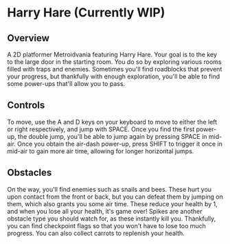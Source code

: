 # Harry Hare (Currently WIP)

## Overview
A 2D platformer Metroidvania featuring Harry Hare. Your goal is to the key to the large door in the starting room. You do so by exploring various rooms filled with traps and enemies.
Sometimes you'll find roadblocks that prevent your progress, but thankfully with enough exploration, you'll be able to find some power-ups that'll allow you to pass.

## Controls
To move, use the A and D keys on your keyboard to move to either the left or right respectively, and jump with SPACE. Once you find the first power-up, the double jump, you'll be able to jump again by pressing SPACE in mid-air.
Once you obtain the air-dash power-up, press SHIFT to trigger it once in mid-air to gain more air time, allowing for longer horizontal jumps.

## Obstacles
On the way, you'll find enemies such as snails and bees. These hurt you upon contact from the front or back, but you can defeat them by jumping on them, which also grants you some air time.
These reduce your health by 1, and when you lose all your health, it's game over! Spikes are another obstacle type you should watch for, as these instantly kill you.
Thankfully, you can find checkpoint flags so that you won't have to lose too much progress. You can also collect carrots to replenish your health.
